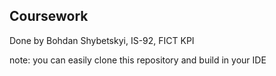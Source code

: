 ## Coursework
 Done by Bohdan Shybetskyi, IS-92, FICT KPI

note: you can easily clone this repository and build in your IDE
